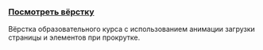 ### [Посмотреть вёрстку](https://method71.github.io/fintech-course/)
Вёрстка образовательного курса с использованием анимации загрузки страницы и элементов при прокрутке.
